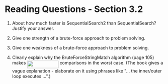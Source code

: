 # Reading Questions - Section 3.2

1. About how much faster is SequentialSearch2 than SequentialSearch? Justify your answer.

2. Give one strength of a brute-force approach to problem solving.

3. Give one weakness of a brute-force approach to problem solving.

4. Clearly explain why the BruteForceStringMatch algorithm (page 105) makes <img src="svgs/d69bd3cdbbc7a370aa22b414a3a915e9.svg?invert_in_darkmode" align=middle width=99.92010269999999pt height=24.65753399999998pt/> comparisons in the worst case. (The book gives a vague explanation - elaborate on it using phrases like "... the inner/outer loop executes ...".)



